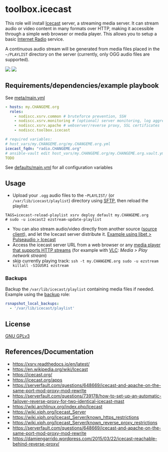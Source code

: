 # toolbox.icecast

This role will install [Icecast](https://en.wikipedia.org/wiki/Icecast) server, a streaming media server. It can stream audio or video content in many formats over HTTP, making it accessible through a simple web browser or media player. This allows you to setup a basic [Internet Radio](https://en.wikipedia.org/wiki/Internet_radio) service.

A continuous audio stream will be generated from media files placed in the `~/PLAYLIST` directory on the server (currently, only OGG audio files are supported).

[![](https://i.imgur.com/gFv229u.png)](https://i.imgur.com/c7180pa.png)
[![](https://i.imgur.com/3wqkckz.png)](https://i.imgur.com/6GAjBB4.png)


## Requirements/dependencies/example playbook

See [meta/main.yml](meta/main.yml)

```yaml
- hosts: my.CHANGEME.org
  roles:
    - nodiscc.xsrv.common # bruteforce prevention, SSH
    - nodiscc.xsrv.monitoring # (optional) server monitoring, log aggregation
    - nodiscc.xsrv.apache # webserver/reverse proxy, SSL certificates
    - nodiscc.toolbox.icecast

# required variables:
# host_vars/my.CHANGEME.org/my.CHANGEME.org.yml
icecast_fqdn: "radio.CHANGEME.org"
# ansible-vault edit host_vars/my.CHANGEME.org/my.CHANGEME.org.vault.yml
TODO
```

See [defaults/main.yml](defaults/main.yml) for all configuration variables


## Usage

- Upload your `.ogg` audio files to the `~PLAYLIST/` (or `/var/lib/icecast/playlist`) directory using [SFTP](../common), then reload the playlist:

```
TAGS=icecast-reload-playlist xsrv deploy default my.CHANGEME.org
# sudo -u icecast2 ezstream-update-playlist
```

- You can also stream audio/video directly from another source ([source client](https://icecast.org/apps/)), and let the Icecast server distribute it. [Example using libet > Pulseaudio > Icecast](https://github.com/quodlibet/quodlibet/issues/2795)
- Access the icecast server URL from a web browser or any [media player that supports HTTP streams](https://icecast.org/apps/) (for example with [VLC](https://www.videolan.org/vlc/): _Media > Play network stream_)
- skip currently playing track: `ssh -t my.CHANGEME.org sudo -u ezstream killall -SIGUSR1 ezstream`

### Backups

Backup the `/var/lib/icecast/playlist` containing media files if needed. Example using the [backup](../backup) role:

```yaml
rsnapshot_local_backups:
  - '/var/lib/icecast/playlist'
```

## License

[GNU GPLv3](../../LICENSE)

## References/Documentation

- https://xsrv.readthedocs.io/en/latest/
- https://en.wikipedia.org/wiki/Icecast
- https://icecast.org/
- https://icecast.org/apps
- https://serverfault.com/questions/648669/icecast-and-apache-on-the-same-port-mod-proxy-mod-rewrite
- https://serverfault.com/questions/739178/how-to-set-up-an-automatic-failover-reverse-proxy-for-two-identical-icecast-mast
- https://wiki.archlinux.org/index.php/Icecast
- https://wiki.xiph.org/Icecast_Server
- https://wiki.xiph.org/Icecast_Server/known_https_restrictions
- https://wiki.xiph.org/Icecast_Server/known_reverse_proxy_restrictions
- https://serverfault.com/questions/648669/icecast-and-apache-on-the-same-port-mod-proxy-mod-rewrite
- https://damiengarrido.wordpress.com/2015/03/22/icecast-reachable-behind-reverse-proxy/

